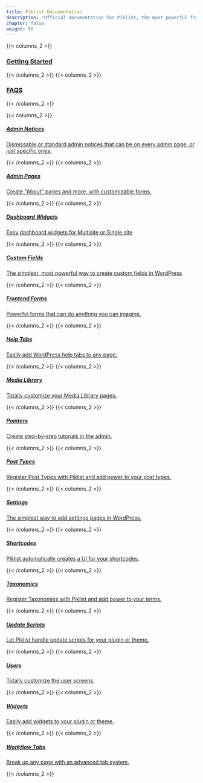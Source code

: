 ```yaml
---
title: Piklist Documentation
description: "Official documentation for Piklist, the most powerful framework available for WordPress."
chapter: false
weight: 90
---
```




<div class="col- offset-2 justify-content-center">
{{< columns_2 >}}
<a href="/getting-started/" class="card link-unstyled">
  <div class="card-body">
    <h3 class="text-center"><i class="fas fa-graduation-cap fa-sm"></i> Getting Started</h3>
  </div>
</a>
{{< /columns_2 >}}
{{< columns_2 >}}
<a href="/faq/" class="card link-unstyled">
  <div class="card-body">
    <h3 class="text-center"><i class="fas fa-check fa-sm"></i> FAQS</h3>
  </div>
</a>
{{< /columns_2 >}}
</div>






{{< columns_2 >}}
<a href="/admin-notices/" class="card h-100 link-unstyled">
  <div class="card-body">
    <h5 class="card-title"><i class="fas fa-bullhorn fa-sm"></i> Admin Notices</h5>
    <p class="card-text">Dismissable or standard admin notices that can be on every admin page, or just specific ones.</p>
  </div>
</a>
{{< /columns_2 >}}
{{< columns_2 >}}
<a href="/admin-pages/" class="card h-100 link-unstyled">
  <div class="card-body">
    <h5 class="card-title"><i class="fas fa-file fa-sm"></i> Admin Pages</h5>
    <p class="card-text">Create "About" pages and more, with customizable forms.</p>
  </div>
</a>
{{< /columns_2 >}}
{{< columns_2 >}}
<a href="/dashboard-widgets/" class="card h-100 link-unstyled">
  <div class="card-body">
    <h5 class="card-title"><i class="fas fas fa-tachometer-alt fa-sm"></i> Dashboard Widgets</h5>
    <p class="card-text">Easy dashboard widgets for Multisite or Single site</p>
  </div>
</a>
{{< /columns_2 >}}
{{< columns_2 >}}
<a href="/fields/" class="card h-100 link-unstyled">
  <div class="card-body">
    <h5 class="card-title"><i class="fas fa-list-alt fa-sm"></i> Custom Fields</h5>
    <p class="card-text">The simplest, most powerful way to create custom fields in WordPress</p>
  </div>
</a>
{{< /columns_2 >}}
{{< columns_2 >}}
<a href="/forms/" class="card h-100 link-unstyled">
  <div class="card-body">
    <h5 class="card-title"><i class="fas fa-keyboard fa-sm"></i> Frontend Forms</h5>
    <p class="card-text">Powerful forms that can do anything you can imagine.</p>
  </div>
</a>
{{< /columns_2 >}}
{{< columns_2 >}}
<a href="/help/" class="card h-100 link-unstyled">
  <div class="card-body">
    <h5 class="card-title"><i class="fas fa-question-circle fa-sm"></i> Help Tabs</h5>
    <p class="card-text">Easily add WordPress help tabs to any page.</p>
  </div>
</a>
{{< /columns_2 >}}
{{< columns_2 >}}
<a href="/media/" class="card h-100 link-unstyled">
  <div class="card-body">
    <h5 class="card-title"><i class="fas fa-images fa-sm"></i> Media Library</h5>
    <p class="card-text">Totally customize your Media Library pages.</p>
  </div>
</a>
{{< /columns_2 >}}
{{< columns_2 >}}
<a href="/pointers/" class="card h-100 link-unstyled">
  <div class="card-body">
    <h5 class="card-title"><i class="fas fa-angle-up fa-sm"></i> Pointers</h5>
    <p class="card-text">Create step-by-step tutorials in the admin.</p>
  </div>
</a>
{{< /columns_2 >}}
{{< columns_2 >}}
<a href="/posts-meta-boxes/"  class="card h-100 link-unstyled">
  <div class="card-body">
    <h5 class="card-title"><i class="fas fa-thumbtack fa-sm"></i> Post Types</h5>
    <p class="card-text">Register Post Types with Piklist and add power to your post types.</p>
  </div>
</a>
{{< /columns_2 >}}
{{< columns_2 >}}
<a href="/settings/" class="card h-100 link-unstyled">
  <div class="card-body">
    <h5 class="card-title"><i class="fas fa-sliders-h fa-sm fa-rotate-90"></i> Settings</h5>
    <p class="card-text">The simplest way to add settings pages in WordPress.</p>
  </div>
</a>
{{< /columns_2 >}}
{{< columns_2 >}}
<a href="/shortcodes/" class="card h-100 link-unstyled">
  <div class="card-body">
    <h5 class="card-title"><i class="fas fa-code fa-sm"></i> Shortcodes</h5>
    <p class="card-text">Piklist automatically creates a UI for your shortcodes.</p>
  </div>
</a>
{{< /columns_2 >}}
{{< columns_2 >}}
<a href="/settings/" class="card h-100 link-unstyled">
  <div class="card-body">
    <h5 class="card-title"><i class="fas fa-sitemap fa-sm"></i> Taxonomies</h5>
    <p class="card-text">Register Taxonomies with Piklist and add power to your terms.</p>
  </div>
</a>
{{< /columns_2 >}}
{{< columns_2 >}}
<a href="/updates/" class="card h-100 link-unstyled">
  <div class="card-body">
    <h5 class="card-title"><i class="fas fa-arrow-alt-circle-up fa-sm"></i> Update Scripts</h5>
    <p class="card-text">Let Piklist handle update scripts for your plugin or theme.</p>
  </div>
</a>
{{< /columns_2 >}}
{{< columns_2 >}}
<a href="/users/" class="card h-100 link-unstyled">
  <div class="card-body">
    <h5 class="card-title"><i class="fas fa-user fa-sm"></i> Users</h5>
    <p class="card-text">Totally customize the user screens.</p>
  </div>
</a>
{{< /columns_2 >}}
{{< columns_2 >}}
<a href="/widgets/" class="card h-100 link-unstyled">
  <div class="card-body">
    <h5 class="card-title"><i class="fas fa-arrows-alt fa-sm"></i> Widgets</h5>
    <p class="card-text">Easily add widgets to your plugin or theme.</p>
  </div>
</a>
{{< /columns_2 >}}
{{< columns_2 >}}
<a href="/workflows/" class="card h-100 link-unstyled">
  <div class="card-body">
    <h5 class="card-title"><i class="fas fa-cogs fa-sm"></i> Workflow Tabs</h5>
    <p class="card-text">Break up any page with an advanced tab system.</p>
  </div>
</a>
{{< /columns_2 >}}
